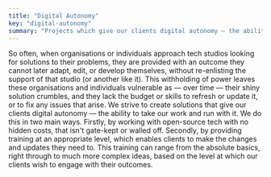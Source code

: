 ```yaml
---
title: "Digital Autonomy"
key: "digital-autonomy"
summary: "Projects which give our clients digital autonomy — the ability to take our work and run with it, by utilising open-source solutions and providing training."
---
```

So often, when organisations or individuals approach tech studios looking for solutions to their problems, they are provided with an outcome they cannot later adapt, edit, or develop themselves, without re-enlisting the support of that studio (or another like it). This withholding of power leaves these organisations and individuals vulnerable as — over time — their shiny solution crumbles, and they lack the budget or skills to refresh or update it, or to fix any issues that arise. We strive to create solutions that give our clients digital autonomy — the ability to take our work and run with it. We do this in two main ways. Firstly, by working with open-source tech with no hidden costs, that isn't gate-kept or walled off. Secondly, by providing training at an appropriate level, which enables clients to make the changes and updates they need to. This training can range from the absolute basics, right through to much more complex ideas, based on the level at which our clients wish to engage with their outcomes.